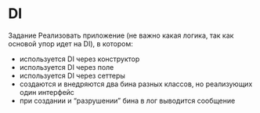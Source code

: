 # DI
Задание
Реализовать приложение (не важно какая логика, так как основой упор идет на DI), в котором:
  - используется DI через конструктор
  - используется DI через поле
  - используется DI через сеттеры
  - создаются и внедряются два бина разных классов, но реализующих один интерфейс
  - при создании и “разрушении” бина в лог выводится сообщение
